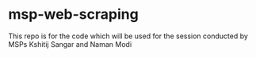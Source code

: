 # msp-web-scraping
This repo is for the code which will be used for the session conducted by MSPs Kshitij Sangar and Naman Modi
